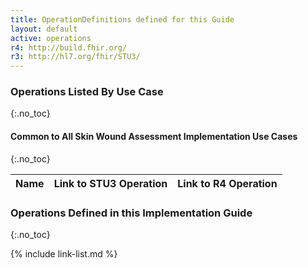 ```yaml
---
title: OperationDefinitions defined for this Guide
layout: default
active: operations
r4: http://build.fhir.org/
r3: http://hl7.org/fhir/STU3/
---
```


### Operations Listed By Use Case
{:.no_toc}

#### Common to All Skin Wound Assessment Implementation Use Cases
{:.no_toc}

|Name|Link to STU3 Operation|Link to R4 Operation|
|---|---|---|

### Operations Defined in this Implementation Guide
{:.no_toc}

{% include link-list.md %}

<br />
